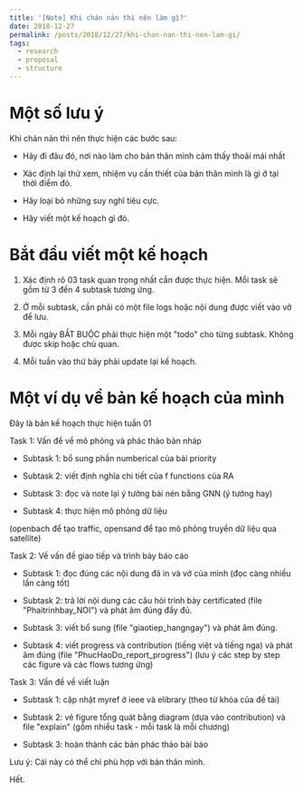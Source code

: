 ```yaml
---
title: '[Note] Khi chán nản thì nên làm gì?'
date: 2018-12-27
permalink: /posts/2018/12/27/khi-chan-nan-thi-nen-lam-gi/
tags:
  - research
  - proposal
  - structure
--- 
```


Một số lưu ý
======

Khi chán nản thì nên thực hiện các bước sau:

- Hãy đi đâu đó, nơi nào làm cho bản thân mình cảm thấy thoải mái nhất

- Xác định lại thử xem, nhiệm vụ cần thiết của bản thân mình là gì ở tại thời điểm đó.

- Hãy loại bỏ những suy nghĩ tiêu cực.

- Hãy viết một kế hoạch gì đó.

Bắt đầu viết một kế hoạch
======

1. Xác định rõ 03 task quan trọng nhất cần được thực hiện. Mỗi task sẽ gồm từ 3 đến 4 subtask tương ứng.

2. Ở mỗi subtask, cần phải có một file logs hoặc nội dung được viết vào vở để lưu.

3. Mỗi ngày BẮT BUỘC phải thực hiện một "todo" cho từng subtask. Không được skip hoặc chủ quan.

4. Mỗi tuần vào thứ bảy phải update lại kế hoạch.

Một ví dụ về bản kế hoạch của mình
======

Đây là bản kế hoạch thực hiện tuần 01

Task 1: Vấn đề về mô phỏng và phác thảo bản nháp

- Subtask 1: bổ sung phần numberical của bài priority

- Subtask 2: viết định nghĩa chi tiết của f functions của RA

- Subtask 3: đọc và note lại ý tưởng bài nén bằng GNN (ý tưởng hay)

- Subtask 4: thực hiện mô phỏng dữ liệu

(openbach để tạo traffic, opensand để tạo mô phỏng truyền dữ liệu qua satellite)

Task 2: Về vấn đề giao tiếp và trình bày báo cáo

- Subtask 1: đọc đúng các nội dung đã in và vở của mình (đọc càng nhiều lần càng tốt)

- Subtask 2: trả lời nội dung các câu hỏi trình bày certificated (file "Phaitrinhbay_NOI") và phát âm đúng đầy đủ.

- Subtask 3: viết bổ sung (file "giaotiep_hangngay") và phát âm đúng.

- Subtask 4: viết progress và contribution (tiếng việt và tiếng nga) và phát âm đúng (file "PhucHaoDo_report_progress")
(lưu ý các step by step các figure và các flows tương ứng)

Task 3: Vấn đề về viết luận

- Subtask 1: cập nhật myref ở ieee và elibrary (theo từ khóa của đề tài)

- Subtask 2: vẽ figure tổng quát bằng diagram (dựa vào contribution) và file "explain" (gồm nhiều task - mỗi task là mỗi chương)

- Subtask 3: hoàn thành các bản phác thảo bài báo


Lưu ý: Cái này có thể chỉ phù hợp với bản thân mình.

Hết.
